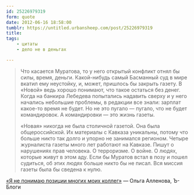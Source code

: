 ```yaml
---
id: 25226979319
form: quote
date: 2012-06-16 18:58:00
tumblr: https://untitled.urbansheep.com/post/25226979319
title: 
tags:
    - цитаты
    - дело не в деньгах

---
```


<blockquote>
<p>Что касается Муратова, то у него открытый конфликт отнял бы силы, время, деньги. Какой-нибудь самый Басманный суд в мире вкатил ему неустойку, и, может, пришлось бы закрыть газету. В «Новой» ведь хорошо понимают, что такое остаться без денег. Когда на банкира Лебедева попытались надавить сверху и у него начались небольшие проблемы, в редакции все знали: зарплат какое-то время не будет. Но не это пугало — пугало, что не будет командировок. А командировки — это жизнь газеты.</p>

<p>«Новая» никогда не была столичной газетой. Она была общероссийской. Их материалы с Кавказа уникальны, потому что больше никто так долго и упорно не занимался регионом. Четыре журналиста газеты много лет работают на Кавказе. Пишут о нарушениях прав человека. О терроризме. О войне. О людях, которые живут в этом аду. Если бы Муратов встал в позу и пошел судиться, об этих людях больше никто бы не писал. Вся миссия газеты была бы сведена к нулю.</p>
</blockquote>

<a href="http://kommersant.ru/doc/1960070">«Я не понимаю позиции многих моих коллег»</a> — Ольга Алленова, Ъ-Блоги
